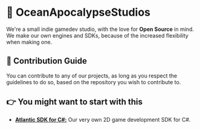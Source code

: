 # 🌊 OceanApocalypseStudios
We're a small indie gamedev studio, with the love for **Open Source** in mind. We make our own engines and SDKs, because of the increased flexibility when making one.

## 🧡 Contribution Guide
You can contribute to any of our projects, as long as you respect the guidelines to do so, based on the repository you wish to contribute to.

## 👉 You might want to start with this
- [**Atlantic SDK for C#:**](https://github.com/OceanApocalypseStudios/AtlanticCSharp) Our very own 2D game development SDK for C#.

<!--

**Here are some ideas to get you started:**

🙋‍♀️ A short introduction - what is your organization all about?
🌈 Contribution guidelines - how can the community get involved?
👩‍💻 Useful resources - where can the community find your docs? Is there anything else the community should know?
🍿 Fun facts - what does your team eat for breakfast?
🧙 Remember, you can do mighty things with the power of [Markdown](https://docs.github.com/github/writing-on-github/getting-started-with-writing-and-formatting-on-github/basic-writing-and-formatting-syntax)
-->
